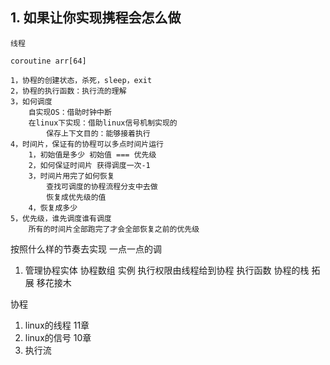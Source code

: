 ## 1. 如果让你实现携程会怎么做

    线程

    coroutine arr[64]

    1，协程的创建状态，杀死，sleep，exit
    2，协程的执行函数：执行流的理解
    3，如何调度
        自实现OS：借助时钟中断
        在linux下实现：借助linux信号机制实现的
            保存上下文目的：能够接着执行
    4，时间片，保证有的协程可以多点时间片运行
        1，初始值是多少 初始值 === 优先级
        2，如何保证时间片 获得调度一次-1
        3，时间片用完了如何恢复
            查找可调度的协程流程分支中去做
            恢复成优先级的值
        4，恢复成多少
    5，优先级，谁先调度谁有调度
        所有的时间片全部跑完了才会全部恢复之前的优先级

按照什么样的节奏去实现      一点一点的调
1. 管理协程实体
   协程数组
   实例
   执行权限由线程给到协程 执行函数 协程的栈
   拓展 移花接木

协程
1. linux的线程 11章
2. linux的信号 10章
3. 执行流
